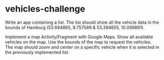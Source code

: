 # vehicles-challenge

Write an app containing a list. The list should show all the vehicle data in the bounds of Hamburg (53.694865,
9.757589 & 53.394655, 10.099891).

Implement a map Activity/Fragment with Google Maps. Show all available vehicles on the map. Use the bounds of the map to request the
vehicles.
The map should zoom and center on a specific vehicle when it is selected in the previously implemented list.

